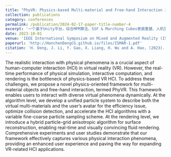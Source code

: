 ```yaml
---
title: "PhyVR: Physics-based Multi-material and Free-hand Interaction in VR"
collection: publications
category: conferences
permalink: /publication/2024-02-17-paper-title-number-4
excerpt: '一个基于Unity平台，综合MPM算法、SSF & Marching Cubes表面重建、人机交互的系统工作'
date: 2023-10-01
venue: 'IEEE International Symposium on Mixed and Augmented Reality (ISMAR)'
paperurl: 'http://HanchenDengCG.github.io/files/ISMAR-1.pdf'
citation: 'H. Deng, J. Li, Y. Gao, X. Liang, H. Wu and A. Hao, (2023). &quot;PhyVR: Physics-based Multi-material and Free-hand Interaction in VR.&quot; <i>IEEE International Symposium on Mixed and Augmented Reality (ISMAR)</i>.'
---
```


The realistic interaction with physical phenomena is a crucial aspect of human-computer interaction (HCI) in virtual reality (VR). However, the real-time performance of physical simulation, interactive computation, and rendering is the bottleneck of physics-based VR HCI. To address these challenges, we propose a novel physics-oriented framework for multi-material objects and free-hand interaction, termed PhyVR. This framework enables users to interact with diverse virtual phenomena dynamically. At the algorithm level, we develop a unified particle system to describe both the virtual multi-materials and the user’s avatar for the efficiency issue, optimize collision detection, and accelerate the HCI algorithms with a variable fine-coarse particle sampling scheme. At the rendering level, we introduce a hybrid particle-grid anisotropic algorithm for surface reconstruction, enabling real-time and visually convincing fluid rendering. Comprehensive experiments and user studies demonstrate that our framework effectively captures various physical interaction phenomena, providing an enhanced user experience and paving the way for expanding VR-related HCI applications.
